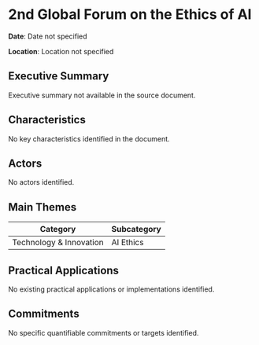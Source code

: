 # 2nd Global Forum on the Ethics of AI

**Date**: Date not specified

**Location**: Location not specified

## Executive Summary

Executive summary not available in the source document.

## Characteristics

No key characteristics identified in the document.

## Actors

No actors identified.

## Main Themes

| Category | Subcategory |
| --- | --- |
| Technology & Innovation | AI Ethics |

## Practical Applications

No existing practical applications or implementations identified.

## Commitments

No specific quantifiable commitments or targets identified.